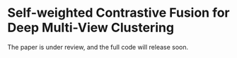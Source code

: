 # Self-weighted Contrastive Fusion for Deep Multi-View Clustering

The paper is under review, and the full code will release soon.
